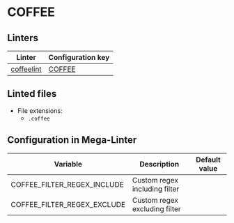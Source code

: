 <!-- markdownlint-disable MD003 MD020 MD033 MD041 -->
<!-- Generated by .automation/build.py, please do not update manually -->
<!-- Instead, update descriptor file at https://github.com/nvuillam/mega-linter/tree/master/megalinter/descriptors/coffee.yml -->
# COFFEE

## Linters

| Linter                             | Configuration key              |
|------------------------------------|--------------------------------|
| [coffeelint](coffee_coffeelint.md) | [COFFEE](coffee_coffeelint.md) |

## Linted files

- File extensions:
  - `.coffee`

## Configuration in Mega-Linter

| Variable                    | Description                   | Default value |
|-----------------------------|-------------------------------|---------------|
| COFFEE_FILTER_REGEX_INCLUDE | Custom regex including filter |               |
| COFFEE_FILTER_REGEX_EXCLUDE | Custom regex excluding filter |               |

